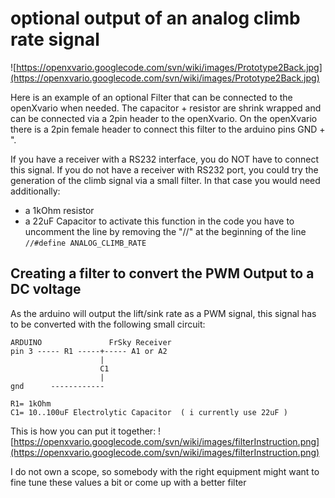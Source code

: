 # optional output of an analog climb rate signal #
![https://openxvario.googlecode.com/svn/wiki/images/Prototype2Back.jpg](https://openxvario.googlecode.com/svn/wiki/images/Prototype2Back.jpg)

Here is an example of an optional Filter that can be connected to the openXvario when needed. The capacitor + resistor are shrink wrapped and can be connected via a 2pin header to the openXvario.
On the openXvario there is a 2pin female header  to connect this filter to the arduino pins GND + ".

If you have a receiver with a RS232 interface, you do NOT have to connect this signal.
If you do not have a receiver with RS232 port, you could try the generation of the climb signal via a small filter. In that case you would need additionally:

  * a 1kOhm resistor
  * a 22uF Capacitor
to activate this function in the code you have to uncomment the line by removing the "//" at the beginning of the line
`//#define ANALOG_CLIMB_RATE`

## Creating a filter to convert the PWM Output to a DC voltage ##
As the arduino will output the lift/sink rate as a PWM signal, this signal has to be converted with the following small circuit:

```
ARDUINO               FrSky Receiver
pin 3 ----- R1 -----+----- A1 or A2
                    |
                    C1
                    |
gnd      ------------

R1= 1kOhm
C1= 10..100uF Electrolytic Capacitor  ( i currently use 22uF )
```

This is how you can put it together:
![https://openxvario.googlecode.com/svn/wiki/images/filterInstruction.png](https://openxvario.googlecode.com/svn/wiki/images/filterInstruction.png)

I do not own a scope, so somebody with the right equipment might want to fine tune these values a bit or come up with a better filter